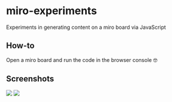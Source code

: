 # miro-experiments
Experiments in generating content on a miro board via JavaScript

## How-to
Open a miro board and run the code in the browser console :nerd_face:

## Screenshots

<img src="https://user-images.githubusercontent.com/5141792/92946730-50041b80-f457-11ea-9f0e-c1b546133fec.png">
<img src="https://user-images.githubusercontent.com/5141792/92946735-51354880-f457-11ea-82c2-8abdf3c25589.png">
